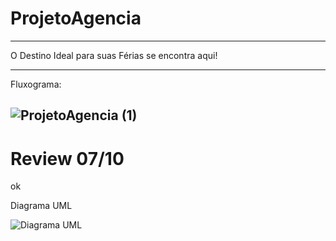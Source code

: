 # ProjetoAgencia

-------------------------------------------------------------------
O Destino Ideal para suas Férias se encontra aqui!


-------------------------------------------------------------------
Fluxograma:

![ProjetoAgencia (1)](https://user-images.githubusercontent.com/79460887/136305514-f71e667a-daed-4840-9c74-b08fdb5cf54b.jpg)
------------------------------------------------------------------
# Review 07/10
ok

Diagrama UML

![Diagrama UML](https://user-images.githubusercontent.com/79460887/136484411-74f51109-4f99-451b-bf0d-e5c2372d0c5c.jpg)
